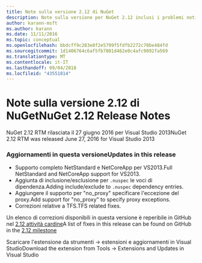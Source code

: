 ```yaml
---
title: Note sulla versione 2.12 di NuGet
description: Note sulla versione per NuGet 2.12 inclusi i problemi noti, correzioni di bug, funzionalità aggiunte e dcr.
author: karann-msft
ms.author: karann
ms.date: 11/11/2016
ms.topic: conceptual
ms.openlocfilehash: bbdcff9c283e8f2e5799f5fdfb2272c70be484fd
ms.sourcegitcommit: 1d1406764c6af5fb7801d462e0c4afc9092fa569
ms.translationtype: MT
ms.contentlocale: it-IT
ms.lasthandoff: 09/04/2018
ms.locfileid: "43551814"
---
```

# <a name="nuget-212-release-notes"></a><span data-ttu-id="184fd-103">Note sulla versione 2.12 di NuGet</span><span class="sxs-lookup"><span data-stu-id="184fd-103">NuGet 2.12 Release Notes</span></span>

<span data-ttu-id="184fd-104">NuGet 2.12 RTM rilasciata il 27 giugno 2016 per Visual Studio 2013</span><span class="sxs-lookup"><span data-stu-id="184fd-104">NuGet 2.12 RTM was released June 27, 2016 for Visual Studio 2013</span></span>

### <a name="updates-in-this-release"></a><span data-ttu-id="184fd-105">Aggiornamenti in questa versione</span><span class="sxs-lookup"><span data-stu-id="184fd-105">Updates in this release</span></span>

* <span data-ttu-id="184fd-106">Supporto completo NetStandard e NetCoreApp per VS2013.</span><span class="sxs-lookup"><span data-stu-id="184fd-106">Full NetStandard  and NetCoreApp support for VS2013.</span></span>
* <span data-ttu-id="184fd-107">Aggiunta di inclusione/esclusione per `.nuspec` le voci di dipendenza.</span><span class="sxs-lookup"><span data-stu-id="184fd-107">Adding include/exclude to `.nuspec` dependency entries.</span></span>
* <span data-ttu-id="184fd-108">Aggiungere il supporto per "no_proxy" specificare l'eccezione del proxy.</span><span class="sxs-lookup"><span data-stu-id="184fd-108">Add support for "no_proxy" to specify proxy exceptions.</span></span>
* <span data-ttu-id="184fd-109">Correzioni relative a TFS.</span><span class="sxs-lookup"><span data-stu-id="184fd-109">TFS related fixes.</span></span>

<span data-ttu-id="184fd-110">Un elenco di correzioni disponibili in questa versione è reperibile in GitHub nel [2.12 attività cardine](https://github.com/NuGet/Home/issues?q=milestone%3A2.12+is%3Aclosed)</span><span class="sxs-lookup"><span data-stu-id="184fd-110">A list of fixes in this release can be found on GitHub in the [2.12 milestone](https://github.com/NuGet/Home/issues?q=milestone%3A2.12+is%3Aclosed)</span></span>

<span data-ttu-id="184fd-111">Scaricare l'estensione da strumenti -> estensioni e aggiornamenti in Visual Studio</span><span class="sxs-lookup"><span data-stu-id="184fd-111">Download the extension from Tools -> Extensions and Updates in Visual Studio</span></span>
